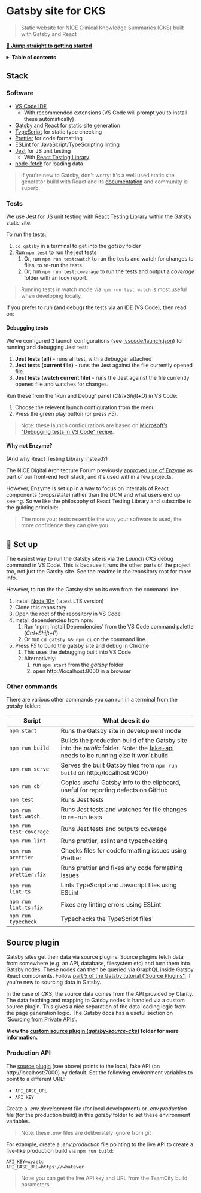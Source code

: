 # Gatsby site for CKS

> Static website for NICE Clinical Knowledge Summaries (CKS) built with Gatsby and React

[**:rocket: Jump straight to getting started**](#rocket-set-up)

<details>
<summary><strong>Table of contents</strong></summary>
<!-- START doctoc -->
- [Gatsby site for CKS](#gatsby-site-for-cks)
  - [Stack](#stack)
    - [Software](#software)
    - [Tests](#tests)
      - [Debugging tests](#debugging-tests)
      - [Why not Enzyme?](#why-not-enzyme)
  - [:rocket: Set up](#rocket-set-up)
    - [Other commands](#other-commands)
  - [Source plugin](#source-plugin)
    - [Production API](#production-api)
<!-- END doctoc -->
</details>

## Stack

### Software

- [VS Code IDE](https://code.visualstudio.com/)
  - With recommended extensions (VS Code will prompt you to install these automatically)
- [Gatsby](https://www.gatsbyjs.org/) and [React](https://reactjs.org/) for static site generation
- [TypeScript](https://www.typescriptlang.org/) for static type checking
- [Prettier](https://prettier.io/) for code formatting
- [ESLint](https://eslint.org/) for JavaScript/TypeScripting linting
- [Jest](https://jestjs.io/) for JS unit testing
  - With [React Testing Library](https://testing-library.com/docs/react-testing-library/intro)
- [node-fetch](https://www.npmjs.com/package/node-fetch) for loading data

> If you're new to Gatsby, don't worry: it's a well used static site generator build with React and its [documentation](https://www.gatsbyjs.org/docs/) and community is superb.

### Tests

We use [Jest](https://jestjs.io/) for JS unit testing with [React Testing Library](https://testing-library.com/docs/react-testing-library/intro) within the Gatsby static site.

To run the tests:

1. `cd gatsby` in a terminal to get into the _gatsby_ folder
2. Run `npm test` to run the jest tests
   1. Or, run `npm run test:watch` to run the tests and watch for changes to files, to re-run the tests
   2. Or, run `npm run test:coverage` to run the tests and output a _coverage_ folder with an lcov report.

> Running tests in watch mode via `npm run test:watch` is most useful when developing locally.

If you prefer to run (and debug) the tests via an IDE (VS Code), then read on:

#### Debugging tests

We've configured 3 launch configurations (see [.vscode/launch.json](.vscode/launch.json)) for running and debugging Jest test:

1. **Jest tests (all)** - runs all test, with a debugger attached
2. **Jest tests (current file)** - runs the Jest against the file currently opened file.
3. **Jest tests (watch current file)** - runs the Jest against the file currently opened file and watches for changes.

Run these from the 'Run and Debug' panel (_Ctrl+Shift+D_) in VS Code:

1. Choose the relevent launch configuration from the menu
2. Press the green play button (or press _F5_).

> Note: these launch configurations are based on [Microsoft's "Debugging tests in VS Code" recipe](https://github.com/microsoft/vscode-recipes/tree/master/debugging-jest-tests).

#### Why not Enzyme?

(And why React Testing Library instead?)

The NICE Digital Architecture Forum previously [approved use of Enzyme](https://github.com/nice-digital/technology-radar/commit/d91648f10c68457bd3a6922abd3441fbd8bd9f4f#diff-e19433e580cdcbfea7a30b748229225eR16) as part of our front-end tech stack, and it's used within a few projects.

However, Enzyme is set up in a way to focus on internals of React components (props/state) rather than the DOM and what users end up seeing. So we like the philosophy of React Testing Library and subscribe to the guiding principle:

> The more your tests resemble the way your software is used, the more confidence they can give you.

## :rocket: Set up

The easiest way to run the Gatsby site is via the _Launch CKS_ debug command in VS Code. This is because it runs the other parts of the project too, not just the Gatsby site. See the readme in the repository root for more info.

However, to run the the Gatsby site on its own from the command line:

1. Install [Node 10+](https://nodejs.org/en/download/) (latest LTS version)
2. Clone this repository
3. Open the root of the repository in VS Code
4. Install dependencies from npm:
   1. Run 'npm: Install Dependencies' from the VS Code command palette (_Ctrl+Shift+P_)
   2. Or run `cd gatsby && npm ci` on the command line
5. Press _F5_ to build the gatsby site and debug in Chrome
   1. This uses the debugging built into VS Code
   2. Alternatively:
      1. run `npm start` from the _gatsby_ folder
      2. open http://localhost:8000 in a browser

### Other commands

There are various other commands you can run in a terminal from the _gatsby_ folder:

| Script                  | What does it do                                                                                                                                        |
| ----------------------- | ------------------------------------------------------------------------------------------------------------------------------------------------------ |
| `npm start`             | Runs the Gatsby site in development mode                                                                                                               |
| `npm run build`         | Builds the production build of the Gatsby site into the _public_ folder. Note: the [fake-api](fake-api#readme) needs to be running else it won't build |
| `npm run serve`         | Serves the built Gatsby files from `npm run build` on http://localhost:9000/                                                                           |
| `npm run cb`            | Copies useful Gatsby info to the clipboard, useful for reporting defects on GitHub                                                                     |
| `npm test`              | Runs Jest tests                                                                                                                                        |
| `npm run test:watch`    | Runs Jest tests and watches for file changes to re-run tests                                                                                           |
| `npm run test:coverage` | Runs Jest tests and outputs coverage                                                                                                                   |
| `npm run lint`          | Runs prettier, eslint and typechecking                                                                                                                 |
| `npm run prettier`      | Checks files for codeformatting issues using Prettier                                                                                                  |
| `npm run prettier:fix`  | Runs prettier and fixes any code formatting issues                                                                                                     |
| `npm run lint:ts`       | Lints TypeScript and Javacript files using ESLint                                                                                                      |
| `npm run lint:ts:fix`   | Fixes any linting errors using ESLint                                                                                                                  |
| `npm run typecheck`     | Typechecks the TypeScript files                                                                                                                        |

## Source plugin

Gatsby sites get their data via source plugins. Source plugins fetch data from somewhere (e.g. an API, database, filesystem etc) and turn them into Gatsby nodes. These nodes can then be queried via GraphQL inside Gatsby React components. Follow [part 5 of the Gatsby tutorial ('Source Plugins')](https://www.gatsbyjs.org/tutorial/part-five/) if you're new to sourcing data in Gatsby.

In the case of CKS, the source data comes from the API provided by Clarity. The data fetching and mapping to Gatsby nodes is handled via a custom source plugin. This gives a nice separation of the data loading logic from the page generation logic. The Gatsby docs has a useful section on ['Sourcing from Private APIs'](https://www.gatsbyjs.org/docs/sourcing-from-private-apis/).

**View the [custom source plugin (_gatsby-source-cks_)](plugins/gatsby-source-cks) folder for more information.**

### Production API

The [source plugin](#source-plugin) (see above) points to the local, fake API (on http://localhost:7000) by default. Set the following environment variables to point to a different URL:

- `API_BASE_URL`
- `API_KEY`

Create a _.env.development_ file (for local development) or _.env.production_ file (for the production build) in this _gatsby_ folder to set these environment variables.

> Note: these .env files are deliberately ignore from git

For example, create a _.env.production_ file pointing to the live API to create a live-like production build via `npm run build`:

```
API_KEY=xyzetc
API_BASE_URL=https://whatever
```

> Note: you can get the live API key and URL from the TeamCity build parameters.
